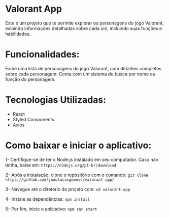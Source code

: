 # Valorant App
Este é um projeto que te permite explorar os personagens do jogo Valorant, exibindo informações detalhadas sobre cada um, incluindo suas funções e habilidades.

# Funcionalidades:
Exibe uma lista de personagens do jogo Valorant, com detalhes completos sobre cada personagem. Conta com um sistema de busca por nome ou função do personagem.

# Tecnologias Utilizadas:
- React
- Styled Components
- Axios

# Como baixar e iniciar o aplicativo:

1- Certifique-se de ter o Node.js instalado em seu computador. Caso não tenha, baixe em:
`https://nodejs.org/pt-br/download`

2- Após a instalação, clone o repositório com o comando:
`git clone https://github.com/joaolucasgomess/valorant-app/`

3- Navegue até o diretório do projeto com:
`cd valorant-app`

4- Instale as dependências:
`npm install`

5- Por fim, inicie o aplicativo:
`npm run start`
